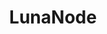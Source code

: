 ---
title: LunaNode
description: Buy cloud hosting with Bitcoin.
homepage: https://www.lunanode.com/
altFor: ['gandi', 'namecheap', 'libertyvps']
---